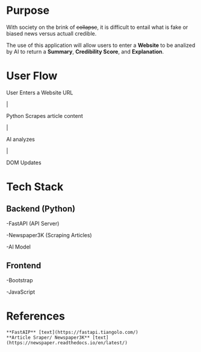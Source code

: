 # Purpose
  With society on the brink of ~~collapse~~, it is difficult to entail what is fake or biased news versus actuall credible. 
  
  The use of this application will allow users to enter a **Website** to be analized by AI to return a **Summary**, **Credibility Score**, and **Explanation**.

# User Flow
User Enters a Website URL

  |
  
Python Scrapes article content

  |
  
AI analyzes 

  |
  
DOM Updates

  
# Tech Stack
## Backend (Python)

  -FastAPI (API Server)
  
  -Newspaper3K (Scraping Articles)
  
  -AI Model

  
## Frontend

  -Bootstrap
  
  -JavaScript


# References
    **FastAIP** [text](https://fastapi.tiangolo.com/)
    **Article Sraper/ Newspaper3K** [text](https://newspaper.readthedocs.io/en/latest/)